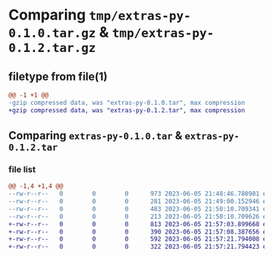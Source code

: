 # Comparing `tmp/extras-py-0.1.0.tar.gz` & `tmp/extras-py-0.1.2.tar.gz`

## filetype from file(1)

```diff
@@ -1 +1 @@
-gzip compressed data, was "extras-py-0.1.0.tar", max compression
+gzip compressed data, was "extras-py-0.1.2.tar", max compression
```

## Comparing `extras-py-0.1.0.tar` & `extras-py-0.1.2.tar`

### file list

```diff
@@ -1,4 +1,4 @@
--rw-r--r--   0        0        0      973 2023-06-05 21:48:46.780981 extras-py-0.1.0/extras_py/__init__.py
--rw-r--r--   0        0        0      281 2023-06-05 21:49:00.152946 extras-py-0.1.0/pyproject.toml
--rw-r--r--   0        0        0      483 2023-06-05 21:50:10.709341 extras-py-0.1.0/setup.py
--rw-r--r--   0        0        0      213 2023-06-05 21:50:10.709626 extras-py-0.1.0/PKG-INFO
+-rw-r--r--   0        0        0      813 2023-06-05 21:57:03.899668 extras-py-0.1.2/extras_py/__init__.py
+-rw-r--r--   0        0        0      390 2023-06-05 21:57:08.387656 extras-py-0.1.2/pyproject.toml
+-rw-r--r--   0        0        0      592 2023-06-05 21:57:21.794008 extras-py-0.1.2/setup.py
+-rw-r--r--   0        0        0      322 2023-06-05 21:57:21.794423 extras-py-0.1.2/PKG-INFO
```

